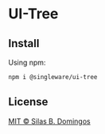 # UI-Tree

## Install

Using npm:

```sh
npm i @singleware/ui-tree
```

## License

[MIT &copy; Silas B. Domingos](https://balmante.eti.br)
